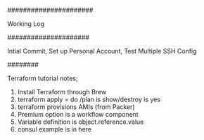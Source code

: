 ######################

Working Log

#####################

Intial Commit, Set up Personal Account, Test Multiple SSH Config

########

Terraform tutorial notes;

1) Install Terraform through Brew
2) terraform apply = do /plan is show/destroy is yes
3) terraform provisions AMIs (from Packer)
4) Premium option is a workflow component
5) Variable definition is object.reference.value
6) consul example is in here

